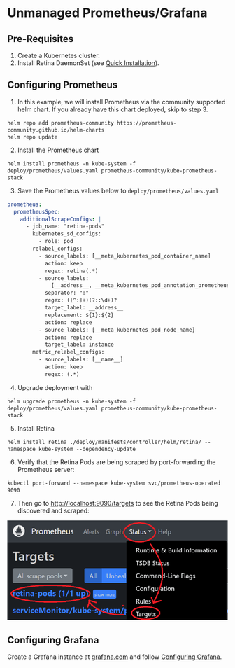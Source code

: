 # Unmanaged Prometheus/Grafana
<!-- markdownlint-disable MD029 -->

## Pre-Requisites

1. Create a Kubernetes cluster.
2. Install Retina DaemonSet (see [Quick Installation](./setup.md)).

## Configuring Prometheus

1. In this example, we will install Prometheus via the community supported helm chart. If you already have this chart deployed, skip to step 3.

  ```shell
  helm repo add prometheus-community https://prometheus-community.github.io/helm-charts
  helm repo update
  ```

2. Install the Prometheus chart

  ```shell
  helm install prometheus -n kube-system -f deploy/prometheus/values.yaml prometheus-community/kube-prometheus-stack
  ```

3. Save the Prometheus values below to `deploy/prometheus/values.yaml`

  ```yaml
  prometheus:
    prometheusSpec:
      additionalScrapeConfigs: |
        - job_name: "retina-pods"
          kubernetes_sd_configs:
            - role: pod
          relabel_configs:
            - source_labels: [__meta_kubernetes_pod_container_name]
              action: keep
              regex: retina(.*)
            - source_labels:
                [__address__, __meta_kubernetes_pod_annotation_prometheus_io_port]
              separator: ":"
              regex: ([^:]+)(?::\d+)?
              target_label: __address__
              replacement: ${1}:${2}
              action: replace
            - source_labels: [__meta_kubernetes_pod_node_name]
              action: replace
              target_label: instance
          metric_relabel_configs:
            - source_labels: [__name__]
              action: keep
              regex: (.*)
  ```

4. Upgrade deployment with

  ```shell
  helm upgrade prometheus -n kube-system -f deploy/prometheus/values.yaml prometheus-community/kube-prometheus-stack
  ```

5. Install Retina

  ```shell
  helm install retina ./deploy/manifests/controller/helm/retina/ --namespace kube-system --dependency-update
  ```

6. Verify that the Retina Pods are being scraped by port-forwarding the Prometheus server:

  ```shell
  kubectl port-forward --namespace kube-system svc/prometheus-operated 9090
  ```

7. Then go to [http://localhost:9090/targets](http://localhost:9090/targets) to see the Retina Pods being discovered and scraped:

![alt text](img/prometheus-retina-pods.png)

## Configuring Grafana

Create a Grafana instance at [grafana.com](https://www.grafana.com) and follow [Configuring Grafana](./configuring-grafana.md).
